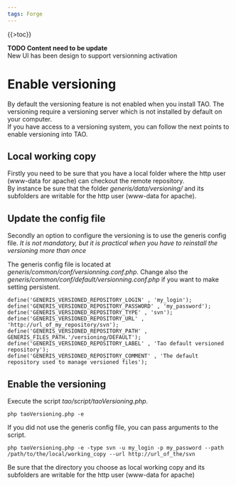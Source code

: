 ```yaml
---
tags: Forge
---
```


{{\>toc}}

**TODO Content need to be update**\
New UI has been design to support versionning activation

Enable versioning
=================

By default the versioning feature is not enabled when you install TAO. The versioning require a versioning server which is not installed by default on your computer.\
If you have access to a versioning system, you can follow the next points to enable versioning into TAO.

Local working copy
------------------

Firstly you need to be sure that you have a local folder where the http user (www-data for apache) can checkout the remote repository.\
By instance be sure that the folder *generis/data/versioning/* and its subfolders are writable for the http user (www-data for apache).

Update the config file
----------------------

Secondly an option to configure the versioning is to use the generis config file. *It is not mandatory, but it is practical when you have to reinstall the versioning more than once*

The generis config file is located at *generis/common/conf/versionning.conf.php*. Change also the *generis/common/conf/default/versionning.conf.php* if you want to make setting persistent.

    define('GENERIS_VERSIONED_REPOSITORY_LOGIN' , 'my_login');
    define('GENERIS_VERSIONED_REPOSITORY_PASSWORD' , 'my_password');
    define('GENERIS_VERSIONED_REPOSITORY_TYPE' , 'svn');
    define('GENERIS_VERSIONED_REPOSITORY_URL' , 'http://url_of_my_repository/svn');
    define('GENERIS_VERSIONED_REPOSITORY_PATH' , GENERIS_FILES_PATH.'/versioning/DEFAULT');
    define('GENERIS_VERSIONED_REPOSITORY_LABEL' , 'Tao default versioned repository');
    define('GENERIS_VERSIONED_REPOSITORY_COMMENT' , 'The default repository used to manage versioned files');

Enable the versioning
---------------------

Execute the script *tao/script/taoVersioning.php*.

    php taoVersioning.php -e

If you did not use the generis config file, you can pass arguments to the script.

    php taoVersioning.php -e -type svn -u my_login -p my_password --path /path/to/the/local/working_copy --url http://url_of_the/svn

Be sure that the directory you choose as local working copy and its subfolders are writable for the http user (www-data for apache)

